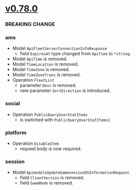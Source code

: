 # [v0.78.0]

### BREAKING CHANGE

### ams

- Model `ApiFleetServerConnectionInfoResponse`
  - field `ExpiresAt` type changed from `ApiTime` to `*string`.
- Model `ApiTime` is removed.
- Model `TimeLocation` is removed.
- Model `TimeZone` is removed.
- Model `TimeZoneTrans` is removed.
- Operation `FleetList`
  - parameter `Desc` is removed.
  - new parameter `SortDirection` is introduced.
  
### social
- Operation `PublicQueryUserStatItems`
  - is switched with `PublicQueryUserStatItems1`

### platform
- Operation `DisableItem`
  - request body is now required.

### session
- Model `ApimodelsUpdateGamesessionDSInformationRequest`
  - field `ClientVersion` is removed.
  - field `GameMode` is removed.

[v0.78.0]: https://github.com/AccelByte/accelbyte-go-sdk/compare/v0.77.0..v0.78.0